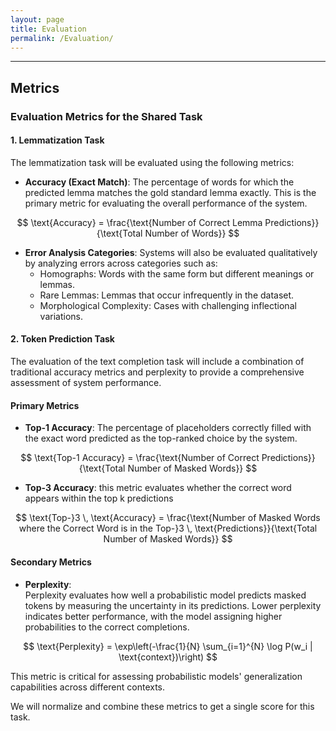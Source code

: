```yaml
---
layout: page
title: Evaluation
permalink: /Evaluation/
---
```

___
## Metrics

### Evaluation Metrics for the Shared Task

#### **1. Lemmatization Task**  
The lemmatization task will be evaluated using the following metrics:

- **Accuracy (Exact Match)**: The percentage of words for which the predicted lemma matches the gold standard lemma exactly. This is the primary metric for evaluating the overall performance of the system.
  
$$
\text{Accuracy} = \frac{\text{Number of Correct Lemma Predictions}}{\text{Total Number of Words}}
$$

- **Error Analysis Categories**: Systems will also be evaluated qualitatively by analyzing errors across categories such as:
  - Homographs: Words with the same form but different meanings or lemmas.
  - Rare Lemmas: Lemmas that occur infrequently in the dataset.
  - Morphological Complexity: Cases with challenging inflectional variations.

#### **2. Token Prediction Task**  
The evaluation of the text completion task will include a combination of traditional accuracy metrics and perplexity to provide a comprehensive assessment of system performance.

#### **Primary Metrics**
- **Top-1 Accuracy**: The percentage of placeholders correctly filled with the exact word predicted as the top-ranked choice by the system.
  
$$
\text{Top-1 Accuracy} = \frac{\text{Number of Correct Predictions}}{\text{Total Number of Masked Words}}
$$
  
- **Top-3 Accuracy**: this metric evaluates whether the correct word appears within the top k predictions

$$
\text{Top-}3 \, \text{Accuracy} = \frac{\text{Number of Masked Words where the Correct Word is in the Top-}3 \, \text{Predictions}}{\text{Total Number of Masked Words}}
$$

#### **Secondary Metrics**
- **Perplexity**:  
  Perplexity evaluates how well a probabilistic model predicts masked tokens by measuring the uncertainty in its predictions. Lower perplexity indicates better performance, with the model assigning higher probabilities to the correct completions.
  
$$
\text{Perplexity} = \exp\left(-\frac{1}{N} \sum_{i=1}^{N} \log P(w_i | \text{context})\right)
$$
  
  This metric is critical for assessing probabilistic models' generalization capabilities across different contexts.

We will normalize and combine these metrics to get a single score for this task.
